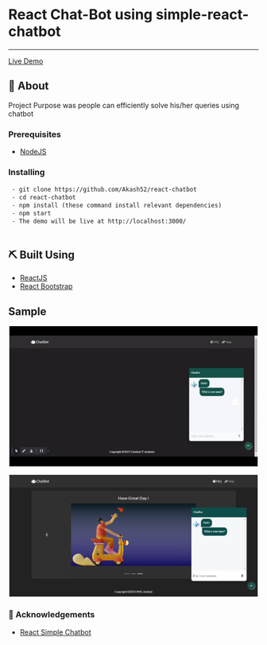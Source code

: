 # React Chat-Bot using simple-react-chatbot
---

[Live Demo](https://rmcchatbott.netlify.app/)

## 🧐 About <a name = "about"></a>

Project Purpose was people can efficiently solve his/her queries using chatbot

### Prerequisites

- [NodeJS](https://nodejs.org/en/)


### Installing

```
 - git clone https://github.com/Akash52/react-chatbot
 - cd react-chatbot
 - npm install (these command install relevant dependencies)
 - npm start 
 - The demo will be live at http://localhost:3000/
 
```


## ⛏️ Built Using <a name = "built_using"></a>

- [ReactJS](https://reactjs.org/)
- [React Bootstrap](https://react-bootstrap.github.io/)

## Sample

<p align="center">
<img src="https://github.com/Akash52/react-chatbot/blob/master/public/images/sample.gif?raw=true" width="500 height="500"/>
</p>
  
  <p align="center">
<img src="https://github.com/Akash52/react-chatbot/blob/master/public/images/Chat-Bot.png?raw=true" width="500 height="500"/>
</p>
                                                                                                 



### 🎉 Acknowledgements <a name = "acknowledgement"></a>
- [React Simple Chatbot](https://github.com/LucasBassetti/react-simple-chatbot) 




